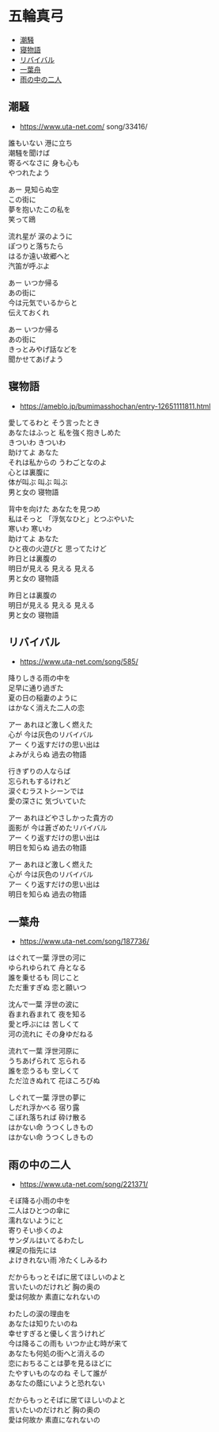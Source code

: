 
# 五輪真弓 <!-- omit in toc -->

- [潮騒](#潮騒)
- [寝物語](#寝物語)
- [リバイバル](#リバイバル)
- [一葉舟](#一葉舟)
- [雨の中の二人](#雨の中の二人)


## 潮騒

- https://www.uta-net.com/ song/33416/

誰もいない 港に立ち<br>
潮騒を聞けば<br>
寄るべなさに 身も心も<br>
やつれたよう<br>

あー 見知らぬ空<br>
この街に <br>
夢を抱いたこの私を<br>
笑って鴎<br>

流れ星が 涙のように<br>
ぽつりと落ちたら<br>
はるか遠い故郷へと<br>
汽笛が呼ぶよ<br>

あー いつか帰る<br>
あの街に<br>
今は元気でいるからと<br>
伝えておくれ<br>

あー いつか帰る<br>
あの街に<br>
きっとみやげ話などを<br>
聞かせてあげよう<br>


## 寝物語

- https://ameblo.jp/bumimasshochan/entry-12651111811.html

愛してるわと そう言ったとき<br>
あなたはふっと 私を強く抱きしめた<br>
きついわ きついわ<br>
助けてよ あなた<br>
それは私からの うわごとなのよ<br>
心とは裏腹に <br>
体が叫ぶ 叫ぶ 叫ぶ<br>
男と女の 寝物語<br>

背中を向けた あなたを見つめ<br>
私はそっと 「浮気なひと」とつぶやいた<br>
寒いわ 寒いわ<br>
助けてよ あなた<br>
ひと夜の火遊びと 思ってたけど<br>
昨日とは裏腹の <br>
明日が見える 見える 見える<br>
男と女の 寝物語<br>

昨日とは裏腹の <br>
明日が見える 見える 見える<br>
男と女の 寝物語<br>


## リバイバル

- https://www.uta-net.com/song/585/

降りしきる雨の中を<br>
足早に通り過ぎた<br>
夏の日の稲妻のように<br>
はかなく消えた二人の恋<br>

アー あれほど激しく燃えた<br>
心が 今は灰色のリバイバル<br>
アー くり返すだけの思い出は<br>
よみがえらぬ 過去の物語<br>

行きずりの人ならば<br>
忘られもするけれど<br>
涙ぐむラストシーンでは<br>
愛の深さに 気づいていた<br>

アー あれほどやさしかった貴方の<br>
面影が 今は蒼ざめたリバイバル<br>
アー くり返すだけの思い出は<br>
明日を知らぬ 過去の物語<br>

アー あれほど激しく燃えた<br>
心が 今は灰色のリバイバル<br>
アー くり返すだけの思い出は<br>
明日を知らぬ 過去の物語<br>


## 一葉舟

- https://www.uta-net.com/song/187736/

はぐれて一葉 浮世の河に<br>
ゆられゆられて 舟となる<br>
誰を乗せるも 同じこと<br>
ただ重すぎぬ 恋と願いつ<br>

沈んで一葉 浮世の波に<br>
呑まれ呑まれて 夜を知る<br>
愛と呼ぶには 苦しくて<br>
河の流れに その身ゆだねる<br>

流れて一葉 浮世河原に<br>
うちあげられて 忘られる<br>
誰を恋うるも 空しくて<br>
ただ泣きぬれて 花ほころびぬ<br>

しぐれて一葉 浮世の夢に<br>
しだれ浮かべる 宿り露<br>
こぼれ落ちれば 砕け散る<br>
はかない命 うつくしきもの<br>
はかない命 うつくしきもの<br>


## 雨の中の二人

- https://www.uta-net.com/song/221371/

そぼ降る小雨の中を<br>
二人はひとつの傘に<br>
濡れないようにと<br>
寄りそい歩くのよ<br>
サンダルはいてるわたし<br>
裸足の指先には<br>
よけきれない雨 冷たくしみるわ<br>

だからもっとそばに居てほしいのよと<br>
言いたいのだけれど 胸の奥の<br>
愛は何故か 素直になれないの<br>

わたしの涙の理由を<br>
あなたは知りたいのね<br>
幸せすぎると優しく言うけれど<br>
今は降るこの雨も いつか止む時が来て<br>
あなたも何処の街へと消えるの<br>
恋におちることは夢を見るほどに<br>
たやすいものなのね そして誰が<br>
あなたの蔭にいようと恐れない<br>

だからもっとそばに居てほしいのよと<br>
言いたいのだけれど 胸の奥の<br>
愛は何故か 素直になれないの<br>
